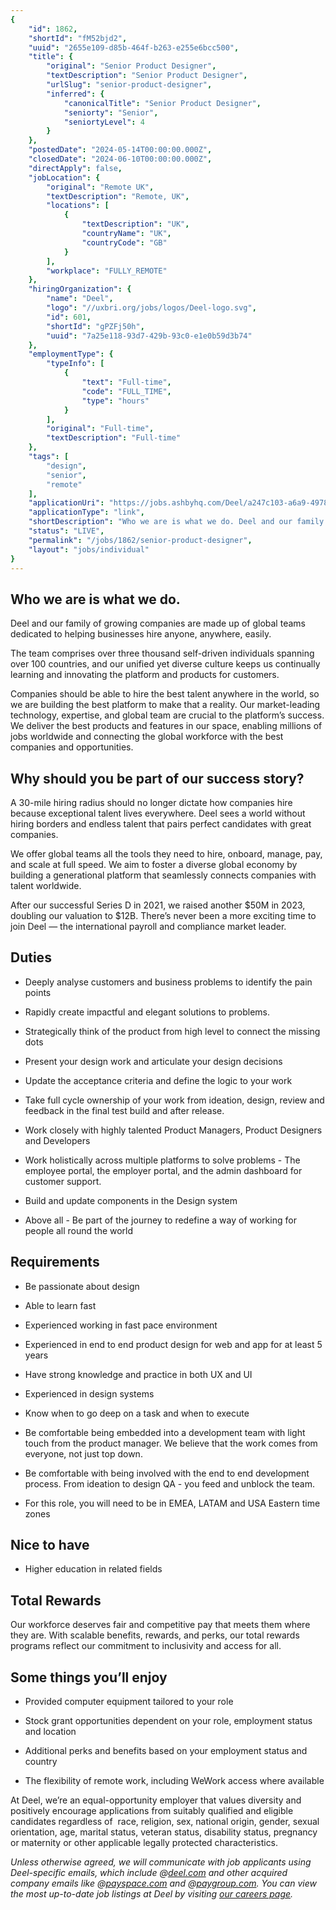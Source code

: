 ```yaml
---
{
	"id": 1862,
	"shortId": "fM52bjd2",
	"uuid": "2655e109-d85b-464f-b263-e255e6bcc500",
	"title": {
		"original": "Senior Product Designer",
		"textDescription": "Senior Product Designer",
		"urlSlug": "senior-product-designer",
		"inferred": {
			"canonicalTitle": "Senior Product Designer",
			"seniorty": "Senior",
			"seniortyLevel": 4
		}
	},
	"postedDate": "2024-05-14T00:00:00.000Z",
	"closedDate": "2024-06-10T00:00:00.000Z",
	"directApply": false,
	"jobLocation": {
		"original": "Remote UK",
		"textDescription": "Remote, UK",
		"locations": [
			{
				"textDescription": "UK",
				"countryName": "UK",
				"countryCode": "GB"
			}
		],
		"workplace": "FULLY_REMOTE"
	},
	"hiringOrganization": {
		"name": "Deel",
		"logo": "//uxbri.org/jobs/logos/Deel-logo.svg",
		"id": 601,
		"shortId": "gPZFj50h",
		"uuid": "7a25e118-93d7-429b-93c0-e1e0b59d3b74"
	},
	"employmentType": {
		"typeInfo": [
			{
				"text": "Full-time",
				"code": "FULL_TIME",
				"type": "hours"
			}
		],
		"original": "Full-time",
		"textDescription": "Full-time"
	},
	"tags": [
		"design",
		"senior",
		"remote"
	],
	"applicationUri": "https://jobs.ashbyhq.com/Deel/a247c103-a6a9-4978-8580-66ea954fa47f/application?departmentId=80b16527-0639-4f0a-8ce6-f474df6bb2f5",
	"applicationType": "link",
	"shortDescription": "Who we are is what we do. Deel and our family of growing companies are made up of global teams dedicated to helping businesses hire anyone, anywhere, easily. The team comprises over three thousand",
	"status": "LIVE",
	"permalink": "/jobs/1862/senior-product-designer",
	"layout": "jobs/individual"
}
---
```

<h2>Who we are is what we do.</h2><p>Deel and our family of growing companies are made up of global teams dedicated to helping businesses hire anyone, anywhere, easily.&nbsp;</p><p>The team comprises over three thousand self-driven individuals spanning over 100 countries, and our unified yet diverse culture keeps us continually learning and innovating the platform and products for customers.</p><p>Companies should be able to hire the best talent anywhere in the world, so we are building the best platform to make that a reality. Our market-leading technology, expertise, and global team are crucial to the platform’s success. We deliver the best products and features in our space, enabling millions of jobs worldwide and connecting the global workforce with the best companies and opportunities.</p><h2>Why should you be part of our success story?</h2><p>A 30-mile hiring radius should no longer dictate how companies hire because exceptional talent lives everywhere. Deel sees a world without hiring borders and endless talent that pairs perfect candidates with great companies.</p><p>We offer global teams all the tools they need to hire, onboard, manage, pay, and scale at full speed. We aim to foster a diverse global economy by building a generational platform that seamlessly connects companies with talent worldwide.</p><p>After our successful Series D in 2021, we raised another $50M in 2023, doubling our valuation to $12B. There’s never been a more exciting time to join Deel — the international payroll and compliance market leader.</p><h2>Duties</h2><ul><li><p>Deeply analyse customers and business problems to identify the pain points</p></li><li><p>Rapidly create impactful and elegant solutions to problems.</p></li><li><p>Strategically think of the product from high level to connect the missing dots</p></li><li><p>Present your design work and articulate your design decisions</p></li><li><p>Update the acceptance criteria and define the logic to your work</p></li><li><p>Take full cycle ownership of your work from ideation, design, review and feedback in the final test build and after release.</p></li><li><p>Work closely with highly talented Product Managers, Product Designers and Developers</p></li><li><p>Work holistically across multiple platforms to solve problems - The employee portal, the employer portal, and the admin dashboard for customer support.</p></li><li><p>Build and update components in the Design system</p></li><li><p>Above all - Be part of the journey to redefine a way of working for people all round the world</p></li></ul><h2>Requirements</h2><ul><li><p>Be passionate about design</p></li><li><p>Able to learn fast</p></li><li><p>Experienced working in fast pace environment</p></li><li><p>Experienced in end to end product design for web and app for at least 5 years</p></li><li><p>Have strong knowledge and practice in both UX and UI</p></li><li><p>Experienced in design systems</p></li><li><p>Know when to go deep on a task and when to execute</p></li><li><p>Be comfortable being embedded into a development team with light touch from the product manager. We believe that the work comes from everyone, not just top down.</p></li><li><p>Be comfortable with being involved with the end to end development process. From ideation to design QA - you feed and unblock the team.</p></li><li><p>For this role, you will need to be in EMEA, LATAM and USA Eastern time zones</p></li></ul><h2>Nice to have</h2><ul><li><p>Higher education in related fields</p></li></ul><h2>Total Rewards</h2><p>Our workforce deserves fair and competitive pay that meets them where they are. With scalable benefits, rewards, and perks, our total rewards programs reflect our commitment to inclusivity and access for all.&nbsp;</p><h2>Some things you’ll enjoy</h2><ul><li><p>Provided computer equipment tailored to your role</p></li><li><p>Stock grant opportunities dependent on your role, employment status and location</p></li><li><p>Additional perks and benefits based on your employment status and country</p></li><li><p>The flexibility of remote work, including WeWork access where available</p></li></ul><p>At Deel, we’re an equal-opportunity employer that values diversity and positively encourage applications from suitably qualified and eligible candidates regardless of&nbsp; race, religion, sex, national origin, gender, sexual orientation, age, marital status, veteran status, disability status, pregnancy or maternity or other applicable legally protected characteristics.</p><p><em>Unless otherwise agreed, we will communicate with job applicants using Deel-specific emails, which include @</em><a target="_blank" rel="noopener noreferrer nofollow" href="http://deel.com"><em>deel.com</em></a><em> and other acquired company emails like @</em><a target="_blank" rel="noopener noreferrer nofollow" href="http://payspace.com"><em>payspace.com</em></a><em> and @</em><a target="_blank" rel="noopener noreferrer nofollow" href="http://paygroup.com"><em>paygroup.com</em></a><em>. You can view the most up-to-date job listings at Deel by visiting </em><a target="_blank" rel="noopener noreferrer nofollow" href="https://www.deel.com/careers"><em>our careers page</em></a><em>.</em></p>
